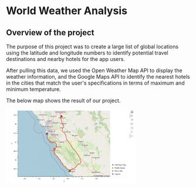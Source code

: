 # World Weather Analysis

## Overview of the project

The purpose of this project was to create a large list of global locations using the latitude and longitude numbers to identify potential travel destinations and nearby hotels for the app users. 

After pulling this data, we used the Open Weather Map API to display the weather information, and the Google Maps API to identify the nearest hotels in the cities that match the user's specifications in terms of maximum and minimum temperature. 

The below map shows the result of our project.

<img src="https://github.com/Zbahsoun/World_Weather_Analysis/blob/main/Vacation_Itinerary/WeatherPy_travel_map.png" width=70% height=50%>
